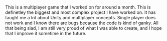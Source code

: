 This is a multiplayer game that I worked on for around a month. This is definetley the biggest and most complex project I have worked on. It has taught me a lot about Unity and multiplayer concepts. Single player does not work and I know there are bugs because the code is kind of ganky. All that being siad, I am still very proud of what I was able to create, and I hope that I improve it sometime in the future.
